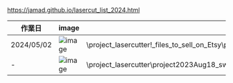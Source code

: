 <link rel="stylesheet" type="text/css" href="/assets/css/styles.css">

https://jamad.github.io/lasercut_list_2024.html


| 作業日 | image | file path info|
| -------------| ------------- | ------------- |
| 2024/05/02 | ![image](https://github.com/jamad/jamad.github.io/assets/949913/acc28949-f81b-4519-8924-af2a571cc4d3)|\project_lasercutter\!_files_to_sell_on_Etsy\project2024Jan21_label\A4\A3_bell_flower_update_smaller_for_dish.pdf | 
| - |  ![image](https://github.com/jamad/jamad.github.io/assets/949913/a0cda0f4-73aa-48e5-9e3c-d5e74f1f7938) |\project_lasercutter\project2023Aug18_swan_A3\ |
